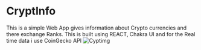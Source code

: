 # CryptInfo
This is a simple Web App gives information about Crypto currencies and there exchange Ranks.
This is built using REACT, Chakra UI and for the Real time data i use CoinGecko API ![Cyptimg](https://user-images.githubusercontent.com/64981810/216040031-b0bfe2ca-b485-4a6a-b39d-3f5d424c97c8.jpg)
